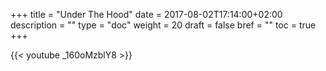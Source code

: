 +++
title = "Under The Hood"
date = 2017-08-02T17:14:00+02:00
description = ""
type = "doc"
weight = 20
draft = false
bref = ""
toc = true
+++

{{< youtube _160oMzblY8 >}}
